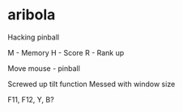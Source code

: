 # aribola
Hacking pinball


M - Memory
H - Score
R - Rank up

Move mouse - pinball

Screwed up tilt function
Messed with window size


F11, F12, Y, B?


